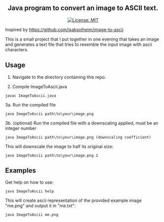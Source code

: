 
<div align="center">

## Java program to convert an image to ASCII text.

[![License: MIT](https://img.shields.io/badge/License-MIT-yellow.svg)](https://opensource.org/licenses/MIT)

</div>


Inspired by https://github.com/isaksolheim/image-to-ascii

This is a small project that I put together in one evening that takes an image and generates a text file that tries to resemble the input image with ascii characters.

## Usage

1. Navigate to the directory containing this repo.

2. Compile ImageToAscii.java
  
```
javac ImageToAscii.java
```

3a. Run the compiled file

```
java ImageToAscii path\to\your\image.png
```

3b. (optional) Run the compiled file with a downscaling applied, must be an integer number

```
java ImageToAscii path\to\your\image.png (downscaling coefficient)
```

This will downscale the image to half its original size:

```
java ImageToAscii path\to\your\image.png 2
```
## Examples

Get help on how to use:

```
java ImageToAscii help
```

This will create ascii representation of the provided example image "me.png" and output it in "me.txt":
```
java ImageToAscii me.png
```







